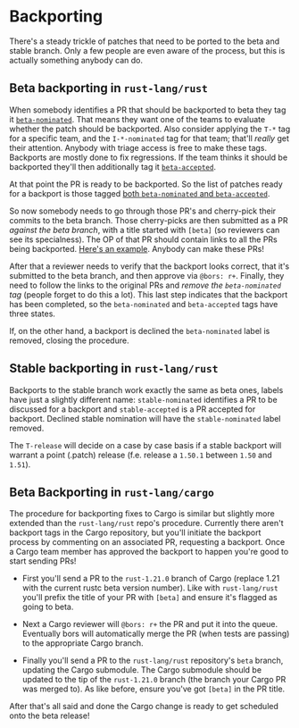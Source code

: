 # Backporting

There's a steady trickle of patches that need to be ported to the beta and stable branch.
Only a few people are even aware of the process, but this is actually something anybody can do.

## Beta backporting in `rust-lang/rust`

When somebody identifies a PR that should be backported to beta they tag it
[`beta-nominated`](https://github.com/rust-lang/rust/pulls?q=is%3Apr+is%3Aclosed+label%3Abeta-nominated).
That means they want one of the teams to evaluate whether the patch should be
backported. Also consider applying the `T-*` tag for a specific team, and the
`I-*-nominated` tag for that team; that'll _really_ get their attention.
Anybody with triage access is free to make these tags. Backports are mostly
done to fix regressions. If the team thinks it should be backported they'll
then additionally tag it
[`beta-accepted`](https://github.com/rust-lang/rust/pulls?q=is%3Apr+is%3Aclosed+label%3Abeta-accepted).

At that point the PR is ready to be backported. So the list of patches ready for
a backport is those tagged
[both `beta-nominated` and `beta-accepted`](https://github.com/rust-lang/rust/pulls?q=is%3Apr+label%3Abeta-accepted+is%3Aclosed+label%3Abeta-nominated).

So now somebody needs to go through those PR's and cherry-pick their commits to
the beta branch. Those cherry-picks are then submitted as a PR _against the
beta branch_, with a title started with `[beta]` (so reviewers can see its
specialness). The OP of that PR should contain links to all the PRs being
backported. [Here's an example](https://github.com/rust-lang/rust/pull/64097).
Anybody can make these PRs!

After that a reviewer needs to verify that the backport looks correct, that it's
submitted to the beta branch, and then approve via `@bors: r+`. Finally, they
need to follow the links to the original PRs and _remove the `beta-nominated`
tag_ (people forget to do this a lot). This last step indicates that the
backport has been completed, so the `beta-nominated` and `beta-accepted` tags
have three states.

If, on the other hand, a backport is declined the `beta-nominated` label is
removed, closing the procedure.

## Stable backporting in `rust-lang/rust`

Backports to the stable branch work exactly the same as beta ones, labels have
just a slightly different name: `stable-nominated` identifies a PR to be
discussed for a backport and `stable-accepted` is a PR accepted for
backport. Declined stable nomination will have the `stable-nominated` label
removed.

The `T-release` will decide on a case by case basis if a stable backport will
warrant a point (.patch) release (f.e. release a `1.50.1` between `1.50` and `1.51`).

## Beta Backporting in `rust-lang/cargo`

The procedure for backporting fixes to Cargo is similar but slightly more
extended than the `rust-lang/rust` repo's procedure. Currently there aren't
backport tags in the Cargo repository, but you'll initiate the backport process
by commenting on an associated PR, requesting a backport. Once a Cargo team
member has approved the backport to happen you're good to start sending PRs!

- First you'll send a PR to the `rust-1.21.0` branch of Cargo (replace 1.21 with
  the current rustc beta version number). Like with `rust-lang/rust` you'll
  prefix the title of your PR with `[beta]` and ensure it's flagged as going to
  beta.

- Next a Cargo reviewer will `@bors: r+` the PR and put it into the queue.
  Eventually bors will automatically merge the PR (when tests are passing) to
  the appropriate Cargo branch.

- Finally you'll send a PR to the `rust-lang/rust` repository's `beta` branch,
  updating the Cargo submodule. The Cargo submodule should be updated to the tip
  of the `rust-1.21.0` branch (the branch your Cargo PR was merged to). As like
  before, ensure you've got `[beta]` in the PR title.

After that's all said and done the Cargo change is ready to get scheduled onto
the beta release!
